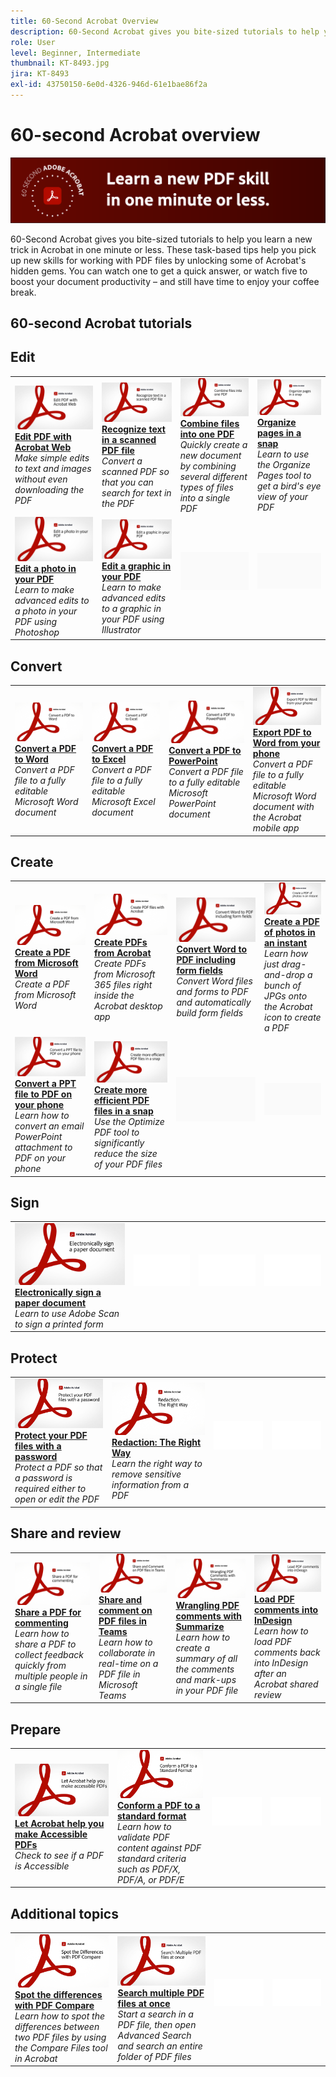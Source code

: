 ```yaml
---
title: 60-Second Acrobat Overview
description: 60-Second Acrobat gives you bite-sized tutorials to help you learn a new trick in Acrobat in one minute or less
role: User
level: Beginner, Intermediate
thumbnail: KT-8493.jpg
jira: KT-8493
exl-id: 43750150-6e0d-4326-946d-61e1bae86f2a
---
```

# 60-second Acrobat overview

![60-second Acrobat Image](../assets/Hero-60sec.png)

60-Second Acrobat gives you bite-sized tutorials to help you learn a new trick in Acrobat in one minute or less. These task-based tips help you pick up new skills for working with PDF files by unlocking some of Acrobat's hidden gems. You can watch one to get a quick answer, or watch five to boost your document productivity – and still have time to enjoy your coffee break.

## 60-second Acrobat tutorials

## Edit

<table style="table-layout:fixed">
<tr>
   <td>
    <a href="edit.md">
      <img alt="Edit PDF with Acrobat Web" src="../assets/60sec_Edit_1280.jpg" />
    </a>
    <div>
    <a href="edit.md"><strong>Edit PDF with Acrobat Web</strong></a>
    </div>
    <em>Make simple edits to text and images without even downloading the PDF</em>
    <br>
  </td>
  <td>
    <a href="textrecognition.md">
      <img alt="Recognize text in a scanned PDF file" src="../assets/60sec_Textrecognition_1280.jpg" />
    </a>
    <div>
     <a href="textrecognition.md"><strong>Recognize text in a scanned PDF file</strong></a>
    </div>
    <em>Convert a scanned PDF so that you can search for text in the PDF</em>
    <br>
  </td>
  <td>
    <a href="combine-to-one-pdf.md">
      <img alt="Combine files into one PDF" src="../assets/60sec_Combine_1280.jpg" />
    </a>
    <div>
    <a href="combine-to-one-pdf.md"><strong>Combine files into one PDF</strong></a>
    </div>
    <em>Quickly create a new document by combining several different types of files into a single PDF</em>
    <br>
  </td>
   <td>
    <a href="organize.md">
      <img alt="Organize pages in a snap" src="../assets/60sec_Organize_1280.jpg" />
    </a>
    <div>
    <a href="organize.md"><strong>Organize pages in a snap</strong></a>
    </div>
    <em>Learn to use the Organize Pages tool to get a bird's eye view of your PDF</em>
    <br>
  </td>
</tr>
<tr>
  <td>
    <a href="editphoto.md">
      <img alt="Edit a photo in your PDF" src="../assets/60sec_Editphoto_1280.jpg" />
    </a>
    <div>
    <a href="editphoto.md"><strong>Edit a photo in your PDF</strong></a>
    </div>
    <em>Learn to make advanced edits to a photo in your PDF using Photoshop</em>
    <br>
  </td>
  <td>
    <a href="editgraphic.md">
      <img alt="Edit a graphic in your PDF" src="../assets/60sec_Editgraphic_1280.jpg" />
    </a>
    <div>
    <a href="editgraphic.md"><strong>Edit a graphic in your PDF</strong></a>
    </div>
    <em>Learn to make advanced edits to a graphic in your PDF using Illustrator</em>
    <br>
  </td>
  <td>
      <img alt="Spacer" src="../assets/Grayspacer.png" />
        <div>
        <br>
  </td>
  <td>
      <img alt="Spacer" src="../assets/Grayspacer.png" />
        <div>
        <br>
  </td>
</tr>
</table>

## Convert

<table style="table-layout:fixed">
<tr>
  <td>
    <a href="convert-pdf-word.md">
      <img alt="Convert a PDF to Word" src="../assets/60sec_convertword.png" />
    </a>
    <div>
    <a href="convert-pdf-word.md"><strong>Convert a PDF to Word</strong></a>
    </div>
    <em>Convert a PDF file to a fully editable Microsoft Word document</em>
    <br>
  </td>
 <td>
    <a href="convert-pdf-excel.md">
      <img alt="Convert a PDF to Excel" src="../assets/60sec_convertexcel.png" />
    </a>
    <div>
    <a href="convert-pdf-excel.md"><strong>Convert a PDF to Excel</strong></a>
    </div>
    <em>Convert a PDF file to a fully editable Microsoft Excel document</em>
    <br>
  </td>
  <td>
    <a href="convert-pdf-powerpoint.md">
      <img alt="Convert a PDF to PowerPoint" src="../assets/60sec_convertppt.png" />
    </a>
    <div>
    <a href="convert-pdf-powerpoint.md"><strong>Convert a PDF to PowerPoint</strong></a>
    </div>
    <em>Convert a PDF file to a fully editable Microsoft PowerPoint document</em>
    <br>
  </td>
  <td>
    <a href="exportwordphone.md">
      <img alt="Export PDF to Word from your phone" src="../assets/60sec_Exportphone_1280.jpg" />
    </a>
    <div>
    <a href="exportwordphone.md"><strong>Export PDF to Word from your phone</strong></a>
    </div>
    <em>Convert a PDF file to a fully editable Microsoft Word document with the Acrobat mobile app</em>
    <br>
  </td>
</tr>
</table>

## Create

<table style="table-layout:fixed">
<tr>
  <td>
    <a href="word-to-pdf.md">
      <img alt="Create a PDF from Microsoft Word" src="../assets/60sec_createfromword.png" />
    </a>
    <div>
     <a href="word-to-pdf.md"><strong>Create a PDF from Microsoft Word</strong></a>
    </div>
    <em>Create a PDF from Microsoft Word</em>
    <br>
  </td>
  <td>
    <a href="create-from-acrobat.md">
      <img alt="Create PDFs from Acrobat" src="../assets/60sec_createfromacrobat.png" />
    </a>
    <div>
     <a href="create-from-acrobat.md"><strong>Create PDFs from Acrobat</strong></a>
    </div>
    <em>Create PDFs from Microsoft 365 files right inside the Acrobat desktop app</em>
    <br>
  </td>
  <td>
    <a href="wordform.md">
      <img alt="Convert Word to PDF including form fields" src="../assets/60sec_Wordform_1280.jpg" />
    </a>
    <div>
     <a href="wordform.md"><strong>Convert Word to PDF including form fields</strong></a>
    </div>
    <em>Convert Word files and forms to PDF and automatically build form fields</em>
    <br>
  </td>
  <td>
      <a href="photo.md">
        <img alt="Create a PDF of photos in an instant" src="../assets/60sec_Photo_1280.jpg" />
      </a>
      <div>
      <a href="photo.md"><strong>Create a PDF of photos in an instant</strong></a>
      </div>
      <em>Learn how just drag-and-drop a bunch of JPGs onto the Acrobat icon to create a PDF</em>
      <br>
  </td>
</tr>
<tr>
  <td>
    <a href="phone.md">
      <img alt="Convert a PPT file to PDF on your phone" src="../assets/60sec_Phone_1280.jpg" />
    </a>
    <div>
    <a href="phone.md"><strong>Convert a PPT file to PDF on your phone</strong></a>
    </div>
    <em>Learn how to convert an email PowerPoint attachment to PDF on your phone</em>
    <br>
  </td>
  <td>
      <a href="optimize.md">
        <img alt="Create more efficient PDF files in a snap" src="../assets/60sec_Optimize_1280.jpg" />
      </a>
      <div>
      <a href="optimize.md"><strong>Create more efficient PDF files in a snap</strong></a>
      </div>
      <em>Use the Optimize PDF tool to significantly reduce the size of your PDF files</em>
      <br>
  </td>
  <td>
      <img alt="Spacer" src="../assets/Grayspacer.png" />
        <div>
        <br>
  </td>
  <td>
      <img alt="Spacer" src="../assets/Grayspacer.png" />
        <div>
        <br>
  </td>
</tr>
</table>

## Sign

<table style="table-layout:fixed">
<tr>
  <td>
    <a href="sign.md">
      <img alt="Electronically sign a paper document" src="../assets/60sec_Sign_1280.jpg" />
    </a>
    <div>
    <a href="sign.md"><strong>Electronically sign a paper document</strong></a>
    </div>
    <em>Learn to use Adobe Scan to sign a printed form</em>
    <br>
  </td>
  <td>
      <img alt="Spacer" src="../assets/Whitespacer.png" />
        <div>
        <br>
  </td>
  <td>
      <img alt="Spacer" src="../assets/Whitespacer.png" />
        <div>
        <br>
  </td>
  <td>
      <img alt="Spacer" src="../assets/Whitespacer.png" />
        <div>
        <br>
  </td>
</tr>
</table>

## Protect

<table style="table-layout:fixed">
<tr>
  <td>
    <a href="protect.md">
      <img alt="Protect your PDF files with a password" src="../assets/60sec_Protect_1280.jpg" />
    </a>
    <div>
    <a href="protect.md"><strong>Protect your PDF files with a password</strong></a>
    </div>
    <em>Protect a PDF so that a password is required either to open or edit the PDF</em>
    <br>
  </td>
  <td>
    <a href="redaction.md">
      <img alt="Redaction: The Right Way" src="../assets/60sec_redaction.png" />
    </a>
    <div>
    <a href="redaction.md"><strong>Redaction: The Right Way</strong></a>
    </div>
    <em>Learn the right way to remove sensitive information from a PDF</em>
    <br>
  </td>
  <td>
      <img alt="Spacer" src="../assets/Whitespacer.png" />
        <div>
        <br>
  </td>
  <td>
      <img alt="Spacer" src="../assets/Whitespacer.png" />
        <div>
        <br>
  </td>
</tr>
</table>

## Share and review

<table style="table-layout:fixed">
<tr>
  <td>
    <a href="share-comment.md">
      <img alt="Share a PDF for commenting" src="../assets/60sec_sharecomment.png" />
    </a>
    <div>
    <a href="share-comment.md"><strong>Share a PDF for commenting</strong></a>
    </div>
    <em>Learn how to share a PDF to collect feedback quickly from multiple people in a single file</em>
    <br>
  </td>
  <td>
    <a href="share-comment-teams.md">
      <img alt="Share and comment on PDF files in Teams" src="../assets/60sec_shareteams.png" />
    </a>
    <div>
    <a href="share-comment-teams.md"><strong>Share and comment on PDF files in Teams</strong></a>
    </div>
    <em>Learn how to collaborate in real-time on a PDF file in Microsoft Teams</em>
    <br>
  </td>
  <td>
    <a href="summarize-comments.md">
      <img alt="Wrangling PDF comments with Summarize" src="../assets/60sec_summarize.png" />
    </a>
    <div>
    <a href="summarize-comments.md"><strong>Wrangling PDF comments with Summarize</strong></a>
    </div>
    <em>Learn how to create a summary of all the comments and mark-ups in your PDF file</em>
    <br>
  </td>
   <td>
    <a href="indesign.md">
      <img alt="Load PDF comments into InDesign" src="../assets/60sec_InDesign_1280.jpg" />
    </a>
    <div>
    <a href="indesign.md"><strong>Load PDF comments into InDesign</strong></a>
    </div>
    <em>Learn how to load PDF comments back into InDesign after an Acrobat shared review</em>
    <br>
  </td>
</tr>
</table>
  
## Prepare

<table style="table-layout:fixed">
<tr>
  <td>
    <a href="accessible.md">
      <img alt="Let Acrobat help you make Accessible PDFs" src="../assets/60sec_Accessible_1280.jpg" />
    </a>
    <div>
    <a href="accessible.md"><strong>Let Acrobat help you make Accessible PDFs</strong></a>
    </div>
    <em>Check to see if a PDF is Accessible</em>
    <br>
  </td>
 <td>
    <a href="conform.md">
      <img alt="Conform a PDF to a standard format" src="../assets/60sec_standard.png" />
    </a>
    <div>
    <a href="conform.md"><strong>Conform a PDF to a standard format</strong></a>
    </div>
    <em>Learn how to validate PDF content against PDF standard criteria such as PDF/X, PDF/A, or PDF/E</em>
    <br>
  </td>
  <td>
      <img alt="Spacer" src="../assets/Whitespacer.png" />
        <div>
        <br>
  </td>
  <td>
      <img alt="Spacer" src="../assets/Whitespacer.png" />
        <div>
        <br>
  </td>
</tr>
</table>
  
## Additional topics

<table style="table-layout:fixed">
<tr>
  <td>
    <a href="compare.md">
      <img alt="Spot the differences with PDF Compare" src="../assets/60sec_compare.png" />
    </a>
    <div>
     <a href="compare.md"><strong>Spot the differences with PDF Compare</strong></a>
    </div>
    <em>Learn how to spot the differences between two PDF files by using the Compare Files tool in Acrobat</em>
    <br>
  </td>
 <td>
    <a href="search.md">
      <img alt="Search multiple PDF files at once" src="../assets/60sec_Search_1280.jpg" />
    </a>
    <div>
     <a href="search.md"><strong>Search multiple PDF files at once</strong></a>
    </div>
    <em>Start a search in a PDF file, then open Advanced Search and search an entire folder of PDF files</em>
    <br>
  </td>
  <td>
      <img alt="Spacer" src="../assets/Whitespacer.png" />
        <div>
        <br>
  </td>
  <td>
      <img alt="Spacer" src="../assets/Whitespacer.png" />
        <div>
        <br>
  </td>
</tr>
</table>